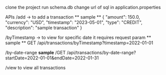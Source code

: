 clone the project 
run schema.db
change url of sql in application.properties


APIs
/add -> to add a transaction 
** sample **
{
  "amount": 150.0,
  "currency": "USD",
  "timestamp": "2023-05-01",
  "type": "CREDIT",
  "description": "sample transaction"
}

/byTimestamp -> to view for specific date
it requires request param
** sample **
GET /api/transactions/byTimestamp?timestamp=2022-01-01


/by-date-range
**sample**
/GET /api/transactions/by-date-range?startDate=2022-01-01&endDate=2022-01-31

/view
to view all transactions
